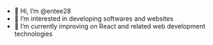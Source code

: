 - 👋 Hi, I’m @entee28
- 👀 I’m interested in developing softwares and websites
- 🌱 I’m currently improving on React and related web development technologies
<!---
- 💞️ I’m looking to collaborate on ...
- 📫 How to reach me ...
--->

<!---
entee28/entee28 is a ✨ special ✨ repository because its `README.md` (this file) appears on your GitHub profile.
You can click the Preview link to take a look at your changes.
--->
